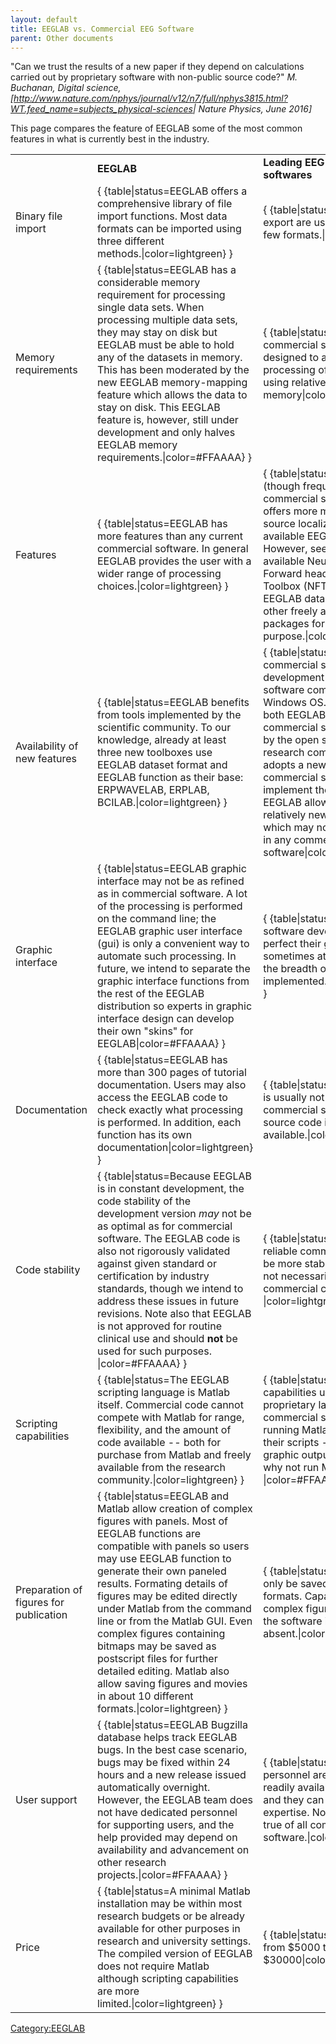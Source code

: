 ```yaml
---
layout: default
title: EEGLAB vs. Commercial EEG Software
parent: Other documents
---
```


"Can we trust the results of a new paper if they depend on calculations
carried out by proprietary software with non-public source code?" <i>M.
Buchanan, Digital science,
\[<http://www.nature.com/nphys/journal/v12/n7/full/nphys3815.html?WT.feed_name=subjects_physical-sciences>\|
Nature Physics, June 2016\]</i>

This page compares the feature of EEGLAB some of the most common
features in what is currently best in the industry.

|                                        |                                                                                                                                                                                                                                                                                                                                                                                                                                                                                                                                     |                                                                                                                                                                                                                                                                                                                                                                                                                                                   |
|----------------------------------------|-------------------------------------------------------------------------------------------------------------------------------------------------------------------------------------------------------------------------------------------------------------------------------------------------------------------------------------------------------------------------------------------------------------------------------------------------------------------------------------------------------------------------------------|---------------------------------------------------------------------------------------------------------------------------------------------------------------------------------------------------------------------------------------------------------------------------------------------------------------------------------------------------------------------------------------------------------------------------------------------------|
|                                        | **EEGLAB**                                                                                                                                                                                                                                                                                                                                                                                                                                                                                                                          | **Leading EEG commercial softwares**                                                                                                                                                                                                                                                                                                                                                                                                              |
| Binary file import                     | { {table\|status=EEGLAB offers a comprehensive library of file import functions. Most data formats can be imported using three different methods.\|color=lightgreen} }                                                                                                                                                                                                                                                                                                                                                              | { {table\|status=File import and export are usually limited to a few formats.\|color=\#FFAAAA} }                                                                                                                                                                                                                                                                                                                                                  |
| Memory requirements                    | { {table\|status=EEGLAB has a considerable memory requirement for processing single data sets. When processing multiple data sets, they may stay on disk but EEGLAB must be able to hold any of the datasets in memory. This has been moderated by the new EEGLAB memory-mapping feature which allows the data to stay on disk. This EEGLAB feature is, however, still under development and only halves EEGLAB memory requirements.\|color=\#FFAAAA} }                                                                             | { {table\|status=Most commercial software has been designed to allowing processing of large datasets using relatively little memory\|color=lightgreen} }                                                                                                                                                                                                                                                                                          |
| Features                               | { {table\|status=EEGLAB has more features than any current commercial software. In general EEGLAB provides the user with a wider range of processing choices.\|color=lightgreen} }                                                                                                                                                                                                                                                                                                                                                  | { {table\|status=Some leading (though frequently expensive) commercial software currently offers more methods for source localization than are available EEGLAB tools. However, see the newly available Neurolectromagnetic Forward head modeling Toolbox (NFT) that operates on EEGLAB data, and several other freely available Matlab packages for this purpose.\|color=\#FFAAAA} }                                                             |
| Availability of new features           | { {table\|status=EEGLAB benefits from tools implemented by the scientific community. To our knowledge, already at least three new toolboxes use EEGLAB dataset format and EEGLAB function as their base: ERPWAVELAB, ERPLAB, BCILAB.\|color=lightgreen} }                                                                                                                                                                                                                                                                           | { {table\|status=A large part of commercial software development supports software complied under Windows OS. Development of both EEGLAB and dedicated commercial software are driven by the open source and research community; as it adopts a new methods, commercial software will implement them eventually. EEGLAB allows testing relatively new tools, many of which may not yet be available in any commercial software\|color=\#FFAAAA} } |
| Graphic interface                      | { {table\|status=EEGLAB graphic interface may not be as refined as in commercial software. A lot of the processing is performed on the command line; the EEGLAB graphic user interface (gui) is only a convenient way to automate such processing. In future, we intend to separate the graphic interface functions from the rest of the EEGLAB distribution so experts in graphic interface design can develop their own "skins" for EEGLAB\|color=\#FFAAAA} }                                                                     | { {table\|status=Commercial software developers usually perfect their graphic interface, sometimes at the expense of the breadth of tools implemented.\|color=lightgreen} }                                                                                                                                                                                                                                                                       |
| Documentation                          | { {table\|status=EEGLAB has more than 300 pages of tutorial documentation. Users may also access the EEGLAB code to check exactly what processing is performed. In addition, each function has its own documentation\|color=lightgreen} }                                                                                                                                                                                                                                                                                           | { {table\|status=Documentation is usually not a top priority of commercial software, and its source code is not available.\|color=\#FFAAAA} }                                                                                                                                                                                                                                                                                                     |
| Code stability                         | { {table\|status=Because EEGLAB is in constant development, the code stability of the development version *may* not be as optimal as for commercial software. The EEGLAB code is also not rigorously validated against given standard or certification by industry standards, though we intend to address these issues in future revisions. Note also that EEGLAB is not approved for routine clinical use and should **not** be used for such purposes. \|color=\#FFAAAA} }                                                        | { {table\|status=The most reliable commercial code may be more stable; though this is not necessarily true for all commercial code. \|color=lightgreen} }                                                                                                                                                                                                                                                                                         |
| Scripting capabilities                 | { {table\|status=The EEGLAB scripting language is Matlab itself. Commercial code cannot compete with Matlab for range, flexibility, and the amount of code available -- both for purchase from Matlab and freely available from the research community.\|color=lightgreen} }                                                                                                                                                                                                                                                        | { {table\|status=Scripting capabilities usually rely on a proprietary language. Some commercial software allows running Matlab code within their scripts - but since its graphic output is then limited, why not run Matlab itself?\|color=\#FFAAAA} }                                                                                                                                                                                            |
| Preparation of figures for publication | { {table\|status=EEGLAB and Matlab allow creation of complex figures with panels. Most of EEGLAB functions are compatible with panels so users may use EEGLAB function to generate their own paneled results. Formating details of figures may be edited directly under Matlab from the command line or from the Matlab GUI. Even complex figures containing bitmaps may be saved as postscript files for further detailed editing. Matlab also allow saving figures and movies in about 10 different formats.\|color=lightgreen} } | { {table\|status=Figures may only be saved using a few formats. Capabilities to build complex figures from within the software is absent.\|color=\#FFAAAA} }                                                                                                                                                                                                                                                                                      |
| User support                           | { {table\|status=EEGLAB Bugzilla database helps track EEGLAB bugs. In the best case scenario, bugs may be fixed within 24 hours and a new release issued automatically overnight. However, the EEGLAB team does not have dedicated personnel for supporting users, and the help provided may depend on availability and advancement on other research projects.\|color=\#FFAAAA} }                                                                                                                                                  | { {table\|status=Support personnel are usually more readily available to help users, and they can have high level of expertise. Note that this is not true of all commercial software.\|color=lightgreen} }                                                                                                                                                                                                                                       |
| Price                                  | { {table\|status=A minimal Matlab installation may be within most research budgets or be already available for other purposes in research and university settings. The compiled version of EEGLAB does not require Matlab although scripting capabilities are more limited.\|color=lightgreen} }                                                                                                                                                                                                                                    | { {table\|status=Prices range from $5000 to $30000\|color=\#FFAAAA} }                                                                                                                                                                                                                                                                                                                                                                             |

[Category:EEGLAB](/Category:EEGLAB "wikilink")